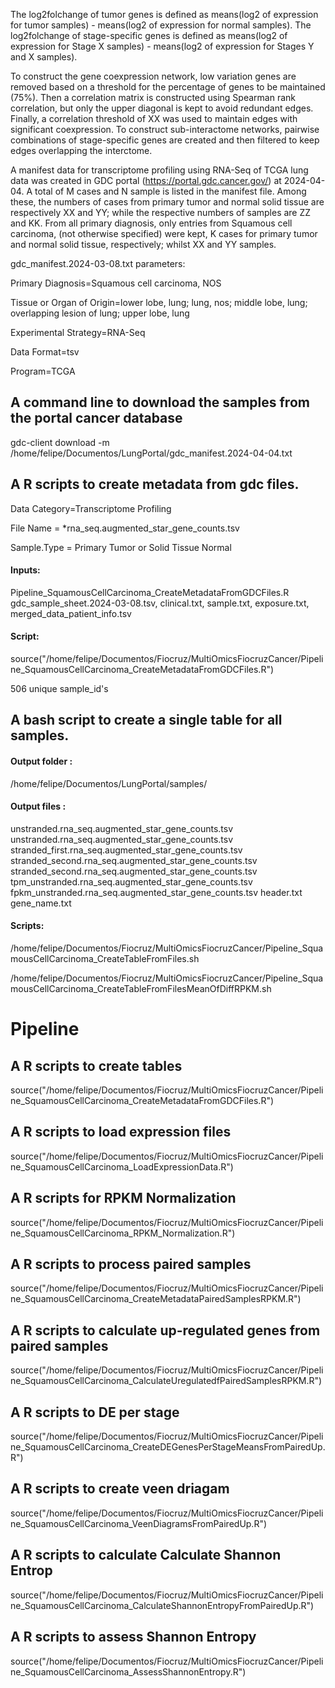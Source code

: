 The log2folchange of tumor genes is defined as means(log2 of expression for tumor samples) - means(log2 of expression for normal samples). The log2folchange of stage-specific genes is defined as means(log2 of expression for Stage X samples) - means(log2 of expression for Stages Y and X samples).

To construct the gene coexpression network, low variation genes are removed based on a threshold for the percentage of genes to be maintained (75%). Then a correlation matrix is ​​constructed using Spearman rank correlation, but only the upper diagonal is kept to avoid redundant edges. Finally, a correlation threshold of XX was used to maintain edges with significant coexpression. To construct sub-interactome networks, pairwise combinations of stage-specific genes are created and then filtered to keep edges overlapping the interctome.


A manifest data for transcriptome profiling using RNA-Seq of TCGA lung data was created in GDC portal (https://portal.gdc.cancer.gov/) at 2024-04-04. A total of M cases and N sample is listed in the manifest file. Among these, the numbers of cases from primary tumor and normal solid tissue are respectively XX and YY; while the respective numbers of samples are  ZZ and KK. From all primary diagnosis, only entries from Squamous cell carcinoma, (not otherwise specified) were kept, K cases for primary tumor and normal solid tissue, respectively; whilst XX and YY samples.

gdc_manifest.2024-03-08.txt parameters:

Primary Diagnosis=Squamous cell carcinoma, NOS

Tissue or Organ of Origin=lower lobe, lung; lung, nos; middle lobe, lung; overlapping lesion of lung; upper lobe, lung

Experimental Strategy=RNA-Seq

Data Format=tsv

Program=TCGA


## A command line to download the samples from the portal cancer database
gdc-client download -m /home/felipe/Documentos/LungPortal/gdc_manifest.2024-04-04.txt

## A R scripts to create metadata from gdc files. 
Data Category=Transcriptome Profiling

File Name    = *rna_seq.augmented_star_gene_counts.tsv

Sample.Type  = Primary Tumor or Solid Tissue Normal

#### Inputs:
Pipeline_SquamousCellCarcinoma_CreateMetadataFromGDCFiles.R
gdc_sample_sheet.2024-03-08.tsv, clinical.txt, sample.txt, exposure.txt, merged_data_patient_info.tsv

#### Script:
source("/home/felipe/Documentos/Fiocruz/MultiOmicsFiocruzCancer/Pipeline_SquamousCellCarcinoma_CreateMetadataFromGDCFiles.R")

506 unique sample_id's

## A bash script to create a single table for all samples.
#### Output folder :

/home/felipe/Documentos/LungPortal/samples/

#### Output files : 
unstranded.rna_seq.augmented_star_gene_counts.tsv 
unstranded.rna_seq.augmented_star_gene_counts.tsv 
stranded_first.rna_seq.augmented_star_gene_counts.tsv 
stranded_second.rna_seq.augmented_star_gene_counts.tsv
stranded_second.rna_seq.augmented_star_gene_counts.tsv
tpm_unstranded.rna_seq.augmented_star_gene_counts.tsv
fpkm_unstranded.rna_seq.augmented_star_gene_counts.tsv 
header.txt 
gene_name.txt

#### Scripts:
/home/felipe/Documentos/Fiocruz/MultiOmicsFiocruzCancer/Pipeline_SquamousCellCarcinoma_CreateTableFromFiles.sh

/home/felipe/Documentos/Fiocruz/MultiOmicsFiocruzCancer/Pipeline_SquamousCellCarcinoma_CreateTableFromFilesMeanOfDiffRPKM.sh


# Pipeline 
## A R scripts to create tables
source("/home/felipe/Documentos/Fiocruz/MultiOmicsFiocruzCancer/Pipeline_SquamousCellCarcinoma_CreateMetadataFromGDCFiles.R")

## A R scripts to load expression files
source("/home/felipe/Documentos/Fiocruz/MultiOmicsFiocruzCancer/Pipeline_SquamousCellCarcinoma_LoadExpressionData.R")

## A R scripts for RPKM Normalization
source("/home/felipe/Documentos/Fiocruz/MultiOmicsFiocruzCancer/Pipeline_SquamousCellCarcinoma_RPKM_Normalization.R")

## A R scripts to process paired samples
source("/home/felipe/Documentos/Fiocruz/MultiOmicsFiocruzCancer/Pipeline_SquamousCellCarcinoma_CreateMetadataPairedSamplesRPKM.R")

## A R scripts to calculate up-regulated genes from paired samples
source("/home/felipe/Documentos/Fiocruz/MultiOmicsFiocruzCancer/Pipeline_SquamousCellCarcinoma_CalculateUregulatedfPairedSamplesRPKM.R")

## A R scripts to DE per stage
source("/home/felipe/Documentos/Fiocruz/MultiOmicsFiocruzCancer/Pipeline_SquamousCellCarcinoma_CreateDEGenesPerStageMeansFromPairedUp.R")

## A R scripts to create veen driagam
source("/home/felipe/Documentos/Fiocruz/MultiOmicsFiocruzCancer/Pipeline_SquamousCellCarcinoma_VeenDiagramsFromPairedUp.R")

## A R scripts to calculate Calculate Shannon Entrop
source("/home/felipe/Documentos/Fiocruz/MultiOmicsFiocruzCancer/Pipeline_SquamousCellCarcinoma_CalculateShannonEntropyFromPairedUp.R")

## A R scripts to assess Shannon Entropy
source("/home/felipe/Documentos/Fiocruz/MultiOmicsFiocruzCancer/Pipeline_SquamousCellCarcinoma_AssessShannonEntropy.R")


